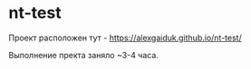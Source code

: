 # nt-test

Проект расположен тут - https://alexgaiduk.github.io/nt-test/

Выполнение пректа заняло ~3-4 часа.

